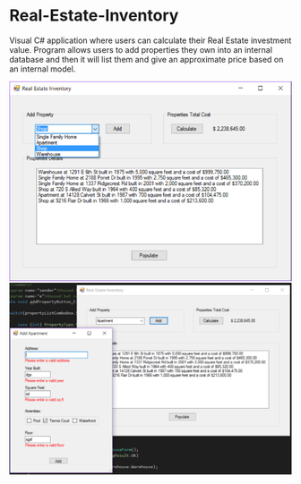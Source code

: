 # Real-Estate-Inventory

Visual C# application where users can calculate their Real Estate investment value. Program allows users to add properties they own into an internal database and then it will list them and give an approximate price based on an internal model.

![](screenshots/screenshot1.png "Main form")
![](screenshots/screenshot2.png "Add a property")

